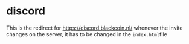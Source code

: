 # discord
This is the redirect for https://discord.blackcoin.nl/ whenever the invite changes on the server, it has to be changed in the `index.html`file